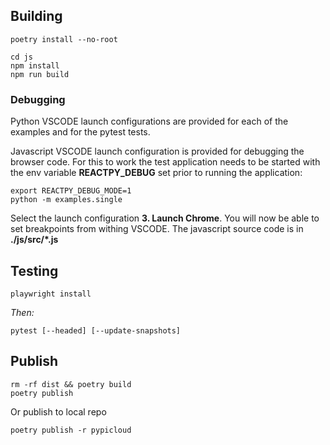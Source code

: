 ## Building

    poetry install --no-root

    cd js
    npm install
    npm run build

### Debugging

Python VSCODE launch configurations are provided for each of the 
examples and for the pytest tests.

Javascript VSCODE launch configuration is provided for debugging the
browser code. For this to work the test application needs to be 
started with the env variable **REACTPY_DEBUG** set prior to 
running the application:

    export REACTPY_DEBUG_MODE=1 
    python -m examples.single

Select the launch configuration **3. Launch Chrome**. You will
now be able to set breakpoints from withing VSCODE. The javascript
source code is in **./js/src/*.js**

## Testing

    playwright install

*Then:*

    pytest [--headed] [--update-snapshots]

## Publish 

    rm -rf dist && poetry build
    poetry publish

Or publish to local repo

    poetry publish -r pypicloud
